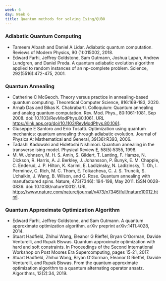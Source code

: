 ```yaml
---
week: 6
day: Week 6
title: Quantum methods for solving Ising/QUBO
---
```

### Adiabatic Quantum Computing
- Tameem Albash and Daniel A Lidar. Adiabatic quantum computation. Reviews of Modern Physics, 90 (1):015002, 2018.
- Edward Farhi, Jeffrey Goldstone, Sam Gutmann, Joshua Lapan, Andrew Lundgren, and Daniel Preda. A quantum adiabatic evolution algorithm applied to random instances of an np-complete problem.
Science, 292(5516):472-475, 2001.

### Quantum Annealing
- Catherine C McGeoch. Theory versus practice in annealing-based quantum computing. Theoretical Computer Science, 816:169-183, 2020.
- Arnab Das and Bikas K. Chakrabarti. Colloquium: Quantum annealing and analog quantum computation. Rev. Mod. Phys., 80:1061-1081, Sep 2008. doi: 10.1103/RevModPhys.80.1061. URL https://link.aps.org/doi/10.1103/RevModPhys.80.1061.
- Giuseppe E Santoro and Erio Tosatti. Optimization using quantum mechanics: quantum annealing through adiabatic evolution. Journal of Physics A: Mathematical and General, 39(36):R393, 2006.
- Tadashi Kadowaki and Hidetoshi Nishimori. Quantum annealing in the transverse ising model. Physical Review E, 58(5):5355, 1998.
- M. W. Johnson, M. H. S. Amin, S. Gildert, T. Lanting, F. Hamze, N. Dickson, R. Harris, A. J. Berkley, J. Johansson, P. Bunyk, E. M. Chapple, C. Enderud, J. P. Hilton, K. Karimi, E. Ladizinsky, N. Ladizinsky, T. Oh, I. Perminov, C. Rich, M. C. Thom, E. Tolkacheva, C. J. S. Truncik, S. Uchaikin, J. Wang, B. Wilson, and G. Rose. Quantum annealing with manufactured spins. Nature, 473(7346): 194-198, May 2011. ISSN 0028-0836. doi: 10.1038/nature10012. URL https://www.nature.com/nature/journal/v473/n7346/full/nature10012.html.

### Quantum Approximate Optimization Algorithm
- Edward Farhi, Jeffrey Goldstone, and Sam Gutmann. A quantum approximate optimization algorithm. arXiv preprint arXiv:1411.4028, 2014.
- Stuart Hadfield, Zhihui Wang, Eleanor G Rieffel, Bryan O'Gorman, Davide Venturelli, and Rupak Biswas. Quantum approximate optimization with hard and soft constraints. In Proceedings of the Second International Workshop on Post Moores Era Supercomputing, pages 15-21, 2017.
- Stuart Hadfield, Zhihui Wang, Bryan O'Gorman, Eleanor G Rieffel, Davide Venturelli, and Rupak Biswas. From the quantum approximate optimization algorithm to a quantum alternating operator ansatz. Algorithms, 12(2):34, 2019.
